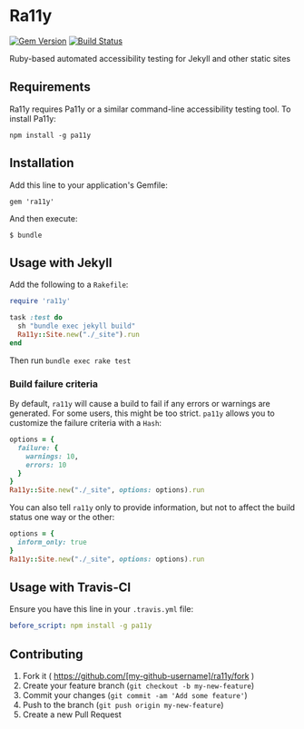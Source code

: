 # Ra11y

[![Gem Version](https://badge.fury.io/rb/ra11y.svg)](http://badge.fury.io/rb/ra11y) [![Build Status](https://travis-ci.org/benbalter/ra11y.svg)](https://travis-ci.org/benbalter/ra11y)

Ruby-based automated accessibility testing for Jekyll and other static sites


## Requirements

Ra11y requires Pa11y or a similar command-line accessibility testing tool. To install Pa11y:

`npm install -g pa11y`

## Installation

Add this line to your application's Gemfile:

    gem 'ra11y'

And then execute:

    $ bundle

## Usage with Jekyll

Add the following to a `Rakefile`:

```ruby
require 'ra11y'

task :test do
  sh "bundle exec jekyll build"
  Ra11y::Site.new("./_site").run
end
```

Then run `bundle exec rake test`

### Build failure criteria

By default, `ra11y` will cause a build to fail if any errors or warnings are generated. For some users, this might be too strict. `pa11y` allows you to customize the failure criteria with a `Hash`:

```ruby
options = {
  failure: {
    warnings: 10,
    errors: 10
  }
}
Ra11y::Site.new("./_site", options: options).run
```

You can also tell `ra11y` only to provide information, but not to affect the build status one way or the other:

```ruby
options = {
  inform_only: true
}
Ra11y::Site.new("./_site", options: options).run
```

## Usage with Travis-CI

Ensure you have this line in your `.travis.yml` file:
```yaml
before_script: npm install -g pa11y
```

## Contributing

1. Fork it ( https://github.com/[my-github-username]/ra11y/fork )
2. Create your feature branch (`git checkout -b my-new-feature`)
3. Commit your changes (`git commit -am 'Add some feature'`)
4. Push to the branch (`git push origin my-new-feature`)
5. Create a new Pull Request
